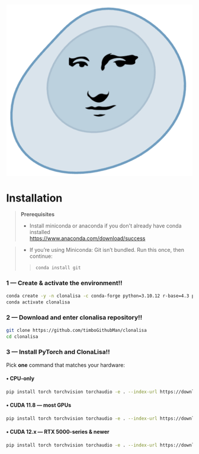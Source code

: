 ![ClonaLiSA](https://raw.githubusercontent.com/timboGithubMan/clonalisa/ebb9c1a510d5feccab17cfa6de91b3e2b310d534/logo.png)
# Installation

> **Prerequisites**  
> * Install miniconda or anaconda if you don't already have conda installed  
> https://www.anaconda.com/download/success

> * If you’re using Miniconda:
> Git isn’t bundled. Run this once, then continue:
>> ```bash
>> conda install git
>> ```

### 1 — Create & activate the environment!!

```bash
conda create -y -n clonalisa -c conda-forge python=3.10.12 r-base=4.3 pip
conda activate clonalisa
```

### 2 — Download and enter clonalisa repository!!

```bash
git clone https://github.com/timboGithubMan/clonalisa
cd clonalisa
```

### 3 — Install PyTorch and ClonaLisa!!

Pick **one** command that matches your hardware:

#### • CPU-only

```bash
pip install torch torchvision torchaudio -e . --index-url https://download.pytorch.org/whl/cpu
```

#### • CUDA 11.8 — most GPUs

```bash
pip install torch torchvision torchaudio -e . --index-url https://download.pytorch.org/whl/cu118
```

#### • CUDA 12.x — RTX 5000-series & newer

```bash
pip install torch torchvision torchaudio -e . --index-url https://download.pytorch.org/whl/cu128
```
